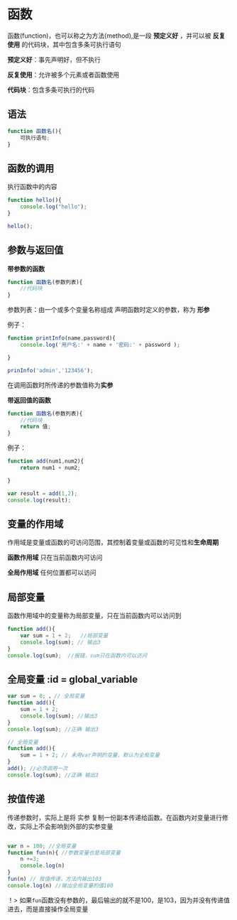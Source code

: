 # 函数

函数(function)，也可以称之为方法(method),是一段 **预定义好** ，并可以被 **反复使用** 的代码块，其中包含多条可执行语句

**预定义好**：事先声明好，但不执行

**反复使用**：允许被多个元素或者函数使用

**代码块**：包含多条可执行的代码

## 语法

```js
function 函数名(){
    可执行语句;
}
```
## 函数的调用

执行函数中的内容

```js
function hello(){
    console.log("hello");
}

hello();
```

## 参数与返回值

**带参数的函数**
```js
function 函数名(参数列表){
    //代码块
}
```
参数列表：由一个或多个变量名称组成
声明函数时定义的参数，称为 **形参**

例子：
```js
function printInfo(name,password){
    console.log('用户名:' + name + '密码:' + password );

}

prinInfo('admin','123456');
```
在调用函数时所传递的参数值称为**实参**

**带返回值的函数**
```js
function 函数名(参数列表){
    //代码块
    return 值;
}
```
例子：
```js
function add(num1,num2){
    return num1 + num2;

}

var result = add(1,2);
console.log(result);
```
## 变量的作用域

作用域是变量或函数的可访问范围，其控制着变量或函数的可见性和**生命周期**

**函数作用域** 只在当前函数内可访问

**全局作用域**  任何位置都可以访问

## 局部变量

函数作用域中的变量称为局部变量，只在当前函数内可以访问到
```js
function add(){
    var sum = 1 + 2;   //局部变量
    console.log(sum); // 输出3
}
console.log(sum);  //报错，sum只在函数内可以访问
```
## 全局变量 :id = global_variable

```js
var sum = 0; 、// 全局变量
function add(){
    sum = 1 + 2;
    console.log(sum); //输出3
}
console.log(sum); //正确 输出3
```

```js
// 全局变量
function add(){
    sum = 1 + 2; // 未用var声明的变量，默认为全局变量
}
add(); //必须调用一次
console.log(sum); //正确 输出3
```

## 按值传递

传递参数时，实际上是将 实参 复制一份副本传递给函数。在函数内对变量进行修改，实际上不会影响到外部的实参变量

```js

var n = 100; //全局变量
function fun(n){ //参数变量也是局部变量
    n +=3;
    console.log(n) 
}
fun(n) // 按值传递，方法内输出103
console.log(n) //输出全局变量的值100
```
！> 如果`fun`函数没有参数的，最后输出的就不是100，是103，因为并没有传递值进去，而是直接操作全局变量


